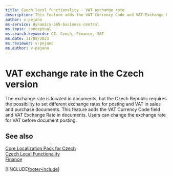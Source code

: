 ```yaml
---
title: Czech local functionality - VAT exchange rate
description: This feature adds the VAT Currency Code and VAT Exchange Rate fields in documents in the Czech version of Business Central.
author: v-pejano
ms-service: dynamics-365-business-central
ms.topic: conceptual
ms.search.keywords: CZ, Czech, Finance, VAT
ms.date: 11/09/2023
ms.reviewer: v-pejano
ms.author: v-pejano
---
```


# VAT exchange rate in the Czech version

The exchange rate is located in documents, but the Czech Republic requires the possibility to set different exchange rates for posting and VAT in sales and purchase documents. This feature adds the VAT Currency Code field and VAT Exchange Rate in documents. Users can change the exchange rate for VAT before document posting.

## See also

[Core Localization Pack for Czech](ui-extensions-core-localization-pack-cz.md)  
[Czech Local Functionality](czech-local-functionality.md)  
[Finance](../../finance.md)  


[!INCLUDE[footer-include](../../includes/footer-banner.md)]